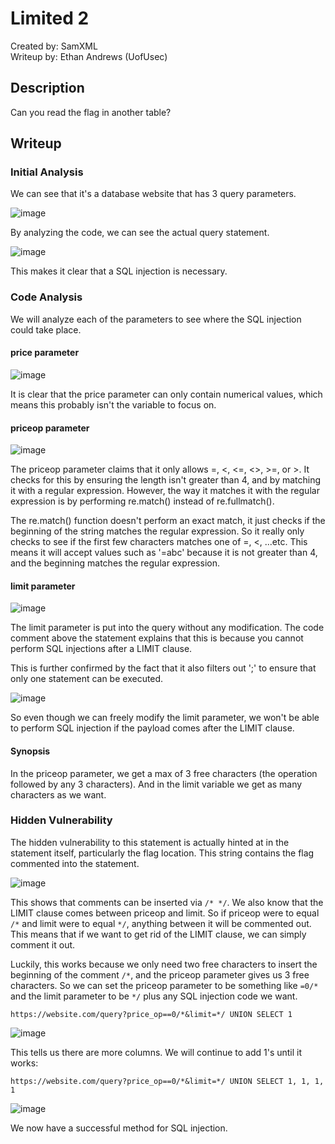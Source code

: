 # Limited 2
Created by: SamXML  
Writeup by: Ethan Andrews (UofUsec) 

## Description
Can you read the flag in another table?

## Writeup
### Initial Analysis
We can see that it's a database website that has 3 query parameters.

![image](https://github.com/user-attachments/assets/0707126e-e157-45e3-b063-a245acdf2e0c)

By analyzing the code, we can see the actual query statement.

![image](https://github.com/user-attachments/assets/ca91fee6-5c0d-4321-8d76-2c41fe9b8961)

This makes it clear that a SQL injection is necessary.

### Code Analysis

We will analyze each of the parameters to see where the SQL injection could take place.

#### price parameter
![image](https://github.com/user-attachments/assets/1fb0f10f-e92d-426c-9372-8498d4110a53)

It is clear that the price parameter can only contain numerical values, which means this probably isn't the variable to focus on.

#### priceop parameter

![image](https://github.com/user-attachments/assets/2095e2ea-c694-4652-9fde-bd99b75aa9d2)

The priceop parameter claims that it only allows =, <, <=, <>, >=, or >. It checks for this by ensuring the length isn't greater
than 4, and by matching it with a regular expression. However, the way it matches it with the regular expression is by performing
re.match() instead of re.fullmatch(). 

The re.match() function doesn't perform an exact match, it just checks if the beginning of the string matches the
regular expression. So it really only checks to see if the first few characters matches one of =, <, ...etc. 
This means it will accept values such as '=abc' because it is not greater than 4, and the beginning matches
the regular expression.

#### limit parameter

![image](https://github.com/user-attachments/assets/1bc50cbe-a641-4ed1-bda5-077c18cb33d6)

The limit parameter is put into the query without any modification. The code comment above the statement explains that this is 
because you cannot perform SQL injections after a LIMIT clause.

This is further confirmed by the fact that it also filters out ';' to ensure that only one statement can be executed.

![image](https://github.com/user-attachments/assets/66bf93bc-abf4-4936-b2e5-3690dc4d8dc8)

So even though we can freely modify the limit parameter, we won't be able to perform SQL injection if the payload 
comes after the LIMIT clause.

#### Synopsis

In the priceop parameter, we get a max of 3 free characters (the operation followed by any 3 characters). And in the limit
variable we get as many characters as we want.

### Hidden Vulnerability

The hidden vulnerability to this statement is actually hinted at in the statement itself, particularly the flag location.
This string contains the flag commented into the statement. 

![image](https://github.com/user-attachments/assets/d77496b6-a32f-445b-be38-f9d2294b98c0)


This shows that comments can be inserted via `/* */`. We also know that the LIMIT clause comes between priceop and limit. So
if priceop were to equal `/*` and limit were to equal `*/`, anything between it will be commented out. This means that if we want to get rid of the LIMIT clause, we can
simply comment it out.

Luckily, this works because we only need two free characters to insert the beginning of the comment `/*`, and the priceop
parameter gives us 3 free characters. So we can set the priceop parameter to be something like `=0/*` and the limit parameter
to be `*/` plus any SQL injection code we want.

```URL
https://website.com/query?price_op==0/*&limit=*/ UNION SELECT 1
```

![image](https://github.com/user-attachments/assets/4b0ef1a1-5f35-46e8-9239-bf33924a43bb)

This tells us there are more columns. We will continue to add 1's until it works:

```URL
https://website.com/query?price_op==0/*&limit=*/ UNION SELECT 1, 1, 1, 1
```

![image](https://github.com/user-attachments/assets/a4cacfd3-c26c-4895-b49d-bf5c0085f821)

We now have a successful method for SQL injection.
